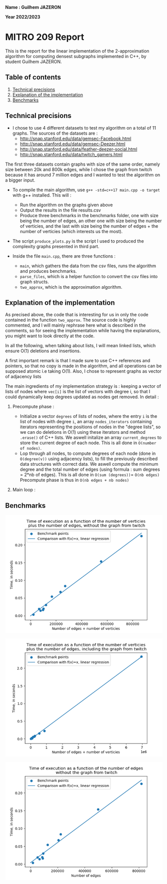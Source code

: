 **Name : Guilhem JAZERON**

**Year 2022/2023**

# MITRO 209 Report 

This is the report for the linear implementation of the 2-approximation algorithm for computing densest subgraphs implemented in C++, by student Guilhem JAZERON.

## Table of contents

1. [Technical precisions](#precisions)
2. [Explanation of the implementation](#explanation)
3. [Benchmarks](#benchmarks)

## Technical precisions <a name="precisions"></a>

- I chose to use 4 different datasets to test my algorithm on a total of 11 graphs. The sources of the datasets are :
    - http://snap.stanford.edu/data/gemsec-Facebook.html
    - http://snap.stanford.edu/data/gemsec-Deezer.html
    - http://snap.stanford.edu/data/feather-deezer-social.html
    - http://snap.stanford.edu/data/twitch_gamers.html

The first three datasets contain graphs with size of the same order, namely size between 20k and 800k edges, while I chose the graph from twitch because it has around 7 million edges and I wanted to test the algorithm on a bigger input.

- To compile the main algorithm, use `g++ -std=c++17 main.cpp -o target` with g++ installed. This will : 
    - Run the algorithm on the graphs given above
    - Output the results in the file results.csv
    - Produce three benchmarks in the benchmarks folder, one with size being the number of edges, an other one with size being the number of verticies, and the last with size being the number of edges + the number of verticies (which interests us the most).

- The script `produce_plots.py` is the script I used to produced the complexity graphs presented in third part.

- Inside the file `main.cpp`, there are three functions : 
    - `main`, which gathers the data from the csv files, runs the algorithm and produces benchmarks.
    - `parse_files`, which is a helper function to convert the csv files into graph structs.
    - `two_approx`, which is the approximation algorithm.

## Explanation of the implementation <a name="explanation"></a>

As precised above, the code that is interesting for us in only the code contained in the function `two_approx`. The source code is highly commented, and I will mainly rephrase here what is described in the comments, so for seeing the implementation while having the explanations, you might want to look directly at the code. 

In all the following, when talking about lists, I will mean linked lists, which ensure O(1) deletions and insertions.

A first important remark is that I made sure to use C++ references and pointers, so that no copy is made in the algorithm, and all operations can be supposed atomic i.e taking O(1). Also, I chose to represent graphs as vector of adjacency lists

The main ingredients of my implementation strategy is : keeping a vector of lists of nodes where `vec[i]` is the list of vectors with degree i, so that I could dynamically keep degrees updated as nodes get removed. In detail :
 
1. Precompute phase :
    - Initialize a vector `degrees` of lists of nodes, where the entry `i` is the list of nodes with degree `i`, an array `nodes_iterators` containing iterators representing the positions of nodes in the "degree lists", so we can do deletions in O(1) using these iterators and method `.erase()` of C++ lists. We aswell initalize an array `current_degrees` to store the current degree of each node. This is all done in ``O(number of nodes)``.
    - Lop through all nodes, to compute degrees of each node (done in `O(degree(v))` using adjacency lists), to fill the previously described data structures with correct data. We aswell compute the minimum degree and the total number of edges (using formula : sum degrees = 2*nb of edges). This is all done in `O(sum (degrees))`= `O(nb edges)`
Precompute phase is thus in `O(nb edges + nb nodes)`

2. Main loop :

## Benchmarks <a name="benchmarks"></a>

![Plot of time=f(number of edges + number of verticies), without twitch](/benchmarks_plots/edges+verticies_plot_first_points.png "Plot of time=f(number of edges + number of verticies), without twitch")

![Plot of time=f(number of edges + number of verticies)](/benchmarks_plots/edges+verticies_plot_all.png "Plot of time=f(number of edges + number of verticies)")

![Plot of time=f(number of edges)](/benchmarks_plots/edges_plot.png "Plot of time=f(number of edges)")